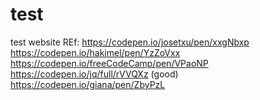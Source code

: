 # test
test website
REf: https://codepen.io/josetxu/pen/xxgNbxp
https://codepen.io/hakimel/pen/YzZoVxx
https://codepen.io/freeCodeCamp/pen/VPaoNP
https://codepen.io/jq/full/rVVQXz (good)
https://codepen.io/giana/pen/ZbyPzL
